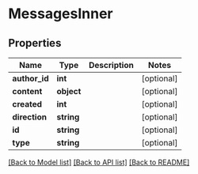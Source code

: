 # MessagesInner

## Properties
Name | Type | Description | Notes
------------ | ------------- | ------------- | -------------
**author_id** | **int** |  | [optional] 
**content** | **object** |  | [optional] 
**created** | **int** |  | [optional] 
**direction** | **string** |  | [optional] 
**id** | **string** |  | [optional] 
**type** | **string** |  | [optional] 

[[Back to Model list]](../../README.md#documentation-for-models) [[Back to API list]](../../README.md#documentation-for-api-endpoints) [[Back to README]](../../README.md)

